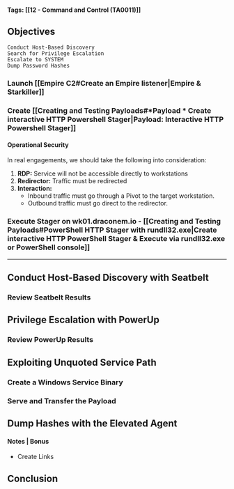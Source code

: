#### Tags: [[12 - Command and Control (TA0011)]]

## Objectives
    Conduct Host-Based Discovery
    Search for Privilege Escalation
    Escalate to SYSTEM
    Dump Password Hashes

### Launch [[Empire C2#Create an Empire listener|Empire & Starkiller]]


### Create [[Creating and Testing Payloads#*Payload * Create interactive HTTP Powershell Stager|Payload: Interactive HTTP Powershell Stager]]


#### Operational Security
In real engagements, we should take the following into consideration:
1. **RDP:** Service will not be accessible directly to workstations
2. **Redirector:** Traffic must be redirected
3. **Interaction:** 
	- Inbound traffic must go through a Pivot to the target workstation.
	- Outbound traffic must go direct to the redirector.

### Execute Stager on wk01.draconem.io - [[Creating and Testing Payloads#PowerShell HTTP Stager with rundll32.exe|Create interactive HTTP PowerShell Stager & Execute via rundll32.exe or PowerShell console]]

----
## Conduct Host-Based Discovery with Seatbelt


### Review Seatbelt Results


## Privilege Escalation with PowerUp


### Review PowerUp Results


## Exploiting Unquoted Service Path
### Create a Windows Service Binary

### Serve and Transfer the Payload


## Dump Hashes with the Elevated Agent


#### Notes | Bonus
- Create Links


## Conclusion